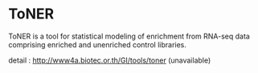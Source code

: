 # ToNER
ToNER is a tool for statistical modeling of enrichment from RNA-seq data comprising enriched and unenriched control libraries.

detail : http://www4a.biotec.or.th/GI/tools/toner (unavailable)
